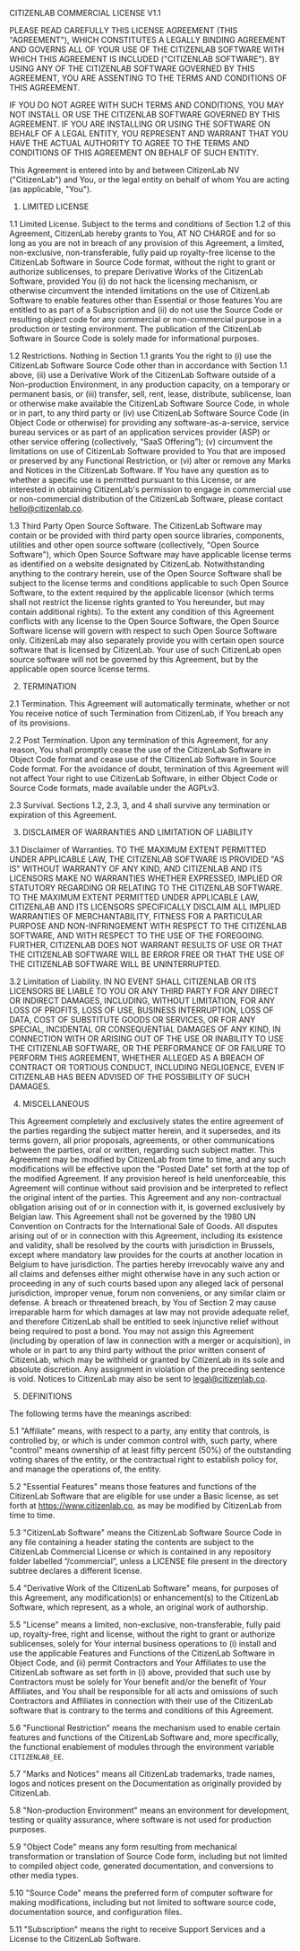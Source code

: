 CITIZENLAB COMMERCIAL LICENSE V1.1

PLEASE READ CAREFULLY THIS LICENSE AGREEMENT (THIS "AGREEMENT"), WHICH CONSTITUTES A LEGALLY BINDING AGREEMENT AND GOVERNS ALL OF YOUR USE OF THE CITIZENLAB SOFTWARE WITH WHICH THIS AGREEMENT IS INCLUDED ("CITIZENLAB SOFTWARE"). BY USING ANY OF THE CITIZENLAB SOFTWARE GOVERNED BY THIS AGREEMENT, YOU ARE ASSENTING TO THE TERMS AND CONDITIONS OF THIS AGREEMENT.

IF YOU DO NOT AGREE WITH SUCH TERMS AND CONDITIONS, YOU MAY NOT INSTALL OR USE THE CITIZENLAB SOFTWARE GOVERNED BY THIS AGREEMENT. IF YOU ARE INSTALLING OR USING THE SOFTWARE ON BEHALF OF A LEGAL ENTITY, YOU REPRESENT AND WARRANT THAT YOU HAVE THE ACTUAL AUTHORITY TO AGREE TO THE TERMS AND CONDITIONS OF THIS AGREEMENT ON BEHALF OF SUCH ENTITY.

This Agreement is entered into by and between CitizenLab NV ("CitizenLab") and You, or the legal entity on behalf of whom You are acting (as applicable, "You").

1. LIMITED LICENSE

1.1 Limited License. Subject to the terms and conditions of Section 1.2 of this Agreement, CitizenLab hereby grants to You, AT NO CHARGE and for so long as you are not in breach of any provision of this Agreement, a limited, non-exclusive, non-transferable, fully paid up royalty-free license to the CitizenLab Software in Source Code format, without the right to grant or authorize sublicenses, to prepare Derivative Works of the CitizenLab Software, provided You (i) do not hack the licensing mechanism, or otherwise circumvent the intended limitations on the use of CitizenLab Software to enable features other than Essential or those features You are entitled to as part of a Subscription and (ii) do not use the Source Code or resulting object code for any commercial or non-commercial purpose in a production or testing environment. The publication of the CitizenLab Software in Source Code is solely made for informational purposes.

1.2 Restrictions. Nothing in Section 1.1 grants You the right to (i) use the CitizenLab Software Source Code other than in accordance with Section 1.1 above, (ii) use a Derivative Work of the CitizenLab Software outside of a Non-production Environment, in any production capacity, on a temporary or permanent basis, or (iii) transfer, sell, rent, lease, distribute, sublicense, loan or otherwise make available the CitizenLab Software Source Code, in whole or in part, to any third party or (iv) use CitizenLab Software Source Code (in Object Code or otherwise) for providing any software-as-a-service, service bureau services or as part of an application services provider (ASP) or other service offering (collectively, “SaaS Offering”); (v) circumvent the limitations on use of CitizenLab Software provided to You that are imposed or preserved by any Functional Restriction, or (vi) alter or remove any Marks and Notices in the CitizenLab Software. If You have any question as to whether a specific use is permitted pursuant to this License, or are interested in obtaining CitizenLab's permission to engage in commercial use or non-commercial distribution of the CitizenLab Software, please contact hello@citizenlab.co.

1.3 Third Party Open Source Software. The CitizenLab Software may contain or be provided with third party open source libraries, components, utilities and other open source software (collectively, "Open Source Software"), which Open Source Software may have applicable license terms as identified on a website designated by CitizenLab. Notwithstanding anything to the contrary herein, use of the Open Source Software shall be subject to the license terms and conditions applicable to such Open Source Software, to the extent required by the applicable licensor (which terms shall not restrict the license rights granted to You hereunder, but may contain additional rights). To the extent any condition of this Agreement conflicts with any license to the Open Source Software, the Open Source Software license will govern with respect to such Open Source Software only. CitizenLab may also separately provide you with certain open source software that is licensed by CitizenLab. Your use of such CitizenLab open source software will not be governed by this Agreement, but by the applicable open source license terms.

2. TERMINATION

2.1 Termination. This Agreement will automatically terminate, whether or not You receive notice of such Termination from CitizenLab, if You breach any of its provisions.

2.2 Post Termination. Upon any termination of this Agreement, for any reason, You shall promptly cease the use of the CitizenLab Software in Object Code format and cease use of the CitizenLab Software in Source Code format. For the avoidance of doubt, termination of this Agreement will not affect Your right to use CitizenLab Software, in either Object Code or Source Code formats, made available under the AGPLv3.

2.3 Survival. Sections 1.2, 2.3, 3, and 4 shall survive any termination or expiration of this Agreement.

3. DISCLAIMER OF WARRANTIES AND LIMITATION OF LIABILITY

3.1 Disclaimer of Warranties. TO THE MAXIMUM EXTENT PERMITTED UNDER APPLICABLE LAW, THE CITIZENLAB SOFTWARE IS PROVIDED "AS IS" WITHOUT WARRANTY OF ANY KIND, AND CITIZENLAB AND ITS LICENSORS MAKE NO WARRANTIES WHETHER EXPRESSED, IMPLIED OR STATUTORY REGARDING OR RELATING TO THE CITIZENLAB SOFTWARE. TO THE MAXIMUM EXTENT PERMITTED UNDER APPLICABLE LAW, CITIZENLAB AND ITS LICENSORS SPECIFICALLY DISCLAIM ALL IMPLIED WARRANTIES OF MERCHANTABILITY, FITNESS FOR A PARTICULAR PURPOSE AND NON-INFRINGEMENT WITH RESPECT TO THE CITIZENLAB SOFTWARE, AND WITH RESPECT TO THE USE OF THE FOREGOING. FURTHER, CITIZENLAB DOES NOT WARRANT RESULTS OF USE OR THAT THE CITIZENLAB SOFTWARE WILL BE ERROR FREE OR THAT THE USE OF THE CITIZENLAB SOFTWARE WILL BE UNINTERRUPTED.

3.2 Limitation of Liability. IN NO EVENT SHALL CITIZENLAB OR ITS LICENSORS BE LIABLE TO YOU OR ANY THIRD PARTY FOR ANY DIRECT OR INDIRECT DAMAGES, INCLUDING, WITHOUT LIMITATION, FOR ANY LOSS OF PROFITS, LOSS OF USE, BUSINESS INTERRUPTION, LOSS OF DATA, COST OF SUBSTITUTE GOODS OR SERVICES, OR FOR ANY SPECIAL, INCIDENTAL OR CONSEQUENTIAL DAMAGES OF ANY KIND, IN CONNECTION WITH OR ARISING OUT OF THE USE OR INABILITY TO USE THE CITIZENLAB SOFTWARE, OR THE PERFORMANCE OF OR FAILURE TO PERFORM THIS AGREEMENT, WHETHER ALLEGED AS A BREACH OF CONTRACT OR TORTIOUS CONDUCT, INCLUDING NEGLIGENCE, EVEN IF CITIZENLAB HAS BEEN ADVISED OF THE POSSIBILITY OF SUCH DAMAGES.

4. MISCELLANEOUS

This Agreement completely and exclusively states the entire agreement of the parties regarding the subject matter herein, and it supersedes, and its terms govern, all prior proposals, agreements, or other communications between the parties, oral or written, regarding such subject matter. This Agreement may be modified by CitizenLab from time to time, and any such modifications will be effective upon the "Posted Date" set forth at the top of the modified Agreement. If any provision hereof is held unenforceable, this Agreement will continue without said provision and be interpreted to reflect the original intent of the parties. This Agreement and any non-contractual obligation arising out of or in connection with it, is governed exclusively by Belgian law. This Agreement shall not be governed by the 1980 UN Convention on Contracts for the International Sale of Goods. All disputes arising out of or in connection with this Agreement, including its existence and validity, shall be resolved by the courts with jurisdiction in Brussels, except where mandatory law provides for the courts at another location in Belgium to have jurisdiction. The parties hereby irrevocably waive any and all claims and defenses either might otherwise have in any such action or proceeding in any of such courts based upon any alleged lack of personal jurisdiction, improper venue, forum non conveniens, or any similar claim or defense. A breach or threatened breach, by You of Section 2 may cause irreparable harm for which damages at law may not provide adequate relief, and therefore CitizenLab shall be entitled to seek injunctive relief without being required to post a bond. You may not assign this Agreement (including by operation of law in connection with a merger or acquisition), in whole or in part to any third party without the prior written consent of CitizenLab, which may be withheld or granted by CitizenLab in its sole and absolute discretion. Any assignment in violation of the preceding sentence is void. Notices to CitizenLab may also be sent to legal@citizenlab.co.

5. DEFINITIONS

The following terms have the meanings ascribed:

5.1 "Affiliate" means, with respect to a party, any entity that controls, is controlled by, or which is under common control with, such party, where "control" means ownership of at least fifty percent (50%) of the outstanding voting shares of the entity, or the contractual right to establish policy for, and manage the operations of, the entity.

5.2 "Essential Features" means those features and functions of the CitizenLab Software that are eligible for use under a Basic license, as set forth at https://www.citizenlab.co, as may be modified by CitizenLab from time to time.

5.3 "CitizenLab Software" means the CitizenLab Software Source Code in any file containing a header stating the contents are subject to the CitizenLab Commercial License or which is contained in any repository folder labelled “/commercial”, unless a LICENSE file present in the directory subtree declares a different license.

5.4 "Derivative Work of the CitizenLab Software" means, for purposes of this Agreement, any modification(s) or enhancement(s) to the CitizenLab Software, which represent, as a whole, an original work of authorship.

5.5 "License" means a limited, non-exclusive, non-transferable, fully paid up, royalty-free, right and license, without the right to grant or authorize sublicenses, solely for Your internal business operations to (i) install and use the applicable Features and Functions of the CitizenLab Software in Object Code, and (ii) permit Contractors and Your Affiliates to use the CitizenLab software as set forth in (i) above, provided that such use by Contractors must be solely for Your benefit and/or the benefit of Your Affiliates, and You shall be responsible for all acts and omissions of such Contractors and Affiliates in connection with their use of the CitizenLab software that is contrary to the terms and conditions of this Agreement.

5.6 "Functional Restriction" means the mechanism used to enable certain features and functions of the CitizenLab Software and, more specifically, the functional enablement of modules through the environment variable `CITIZENLAB_EE`.

5.7 "Marks and Notices" means all CitizenLab trademarks, trade names, logos and notices present on the Documentation as originally provided by CitizenLab.

5.8 "Non-production Environment" means an environment for development, testing or quality assurance, where software is not used for production purposes.

5.9 "Object Code" means any form resulting from mechanical transformation or translation of Source Code form, including but not limited to compiled object code, generated documentation, and conversions to other media types.

5.10 "Source Code" means the preferred form of computer software for making modifications, including but not limited to software source code, documentation source, and configuration files.

5.11 "Subscription" means the right to receive Support Services and a License to the CitizenLab Software.
